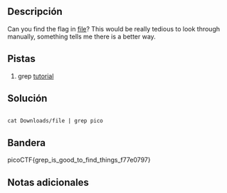 ## Descripción

Can you find the flag in [file](https://jupiter.challenges.picoctf.org/static/315d3325dc668ab7f1af9194f2de7e7a/file)? This would be really tedious to look through manually, something tells me there is a better way.

## Pistas

1. grep [tutorial](https://ryanstutorials.net/linuxtutorial/grep.php)

## Solución

```python()

cat Downloads/file | grep pico 

```

## Bandera
picoCTF{grep_is_good_to_find_things_f77e0797}

## Notas adicionales
